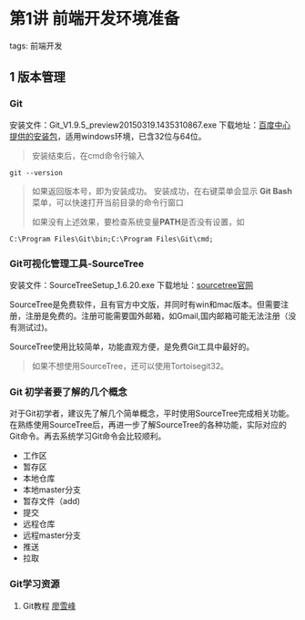 ﻿# 第1讲 前端开发环境准备

tags: 前端开发 

## 1 版本管理
### Git 
安装文件：Git_V1.9.5_preview20150319.1435310867.exe
下载地址：[百度中心提供的安装包](http://rj.baidu.com/soft/detail/30195.html?ald)，适用windows环境，已含32位与64位。

> 安装结束后，在cmd命令行输入
```
git --version
```
> 如果返回版本号，即为安装成功。
> 安装成功，在右键菜单会显示 **Git Bash** 菜单，可以快速打开当前目录的命令行窗口
>
> 如果没有上述效果，要检查系统变量**PATH**是否没有设置，如
```
C:\Program Files\Git\bin;C:\Program Files\Git\cmd;
```

### Git可视化管理工具-SourceTree

安装文件：SourceTreeSetup_1.6.20.exe
下载地址：[sourcetree官网](https://www.sourcetreeapp.com)

SourceTree是免费软件，且有官方中文版，并同时有win和mac版本。但需要注册，注册是免费的。注册可能需要国外邮箱，如Gmail,国内邮箱可能无法注册（没有测试过)。

SourceTree使用比较简单，功能直观方便，是免费Git工具中最好的。

> 如果不想使用SourceTree，还可以使用Tortoisegit32。

### Git 初学者要了解的几个概念

对于Git初学者，建议先了解几个简单概念，平时使用SourceTree完成相关功能。在熟练使用SourceTree后，再进一步了解SourceTree的各种功能，实际对应的Git命令。再去系统学习Git命令会比较顺利。

 - 工作区
 - 暂存区
 - 本地仓库
 - 本地master分支
 - 暂存文件（add)
 - 提交
 - 远程仓库
 - 远程master分支
 - 推送
 - 拉取

### Git学习资源

 1. Git教程 [廖雪峰](http://www.liaoxuefeng.com/wiki/0013739516305929606dd18361248578c67b8067c8c017b000/)

